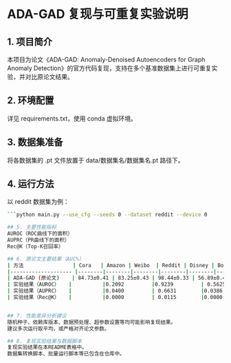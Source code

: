 # ADA-GAD 复现与可重复实验说明

## 1. 项目简介
本项目为论文《ADA-GAD: Anomaly-Denoised Autoencoders for Graph Anomaly Detection》的官方代码复现，支持在多个基准数据集上进行可重复实验，并对比原论文结果。

## 2. 环境配置
详见 requirements.txt，使用 conda 虚拟环境。

## 3. 数据集准备
将各数据集的 .pt 文件放置于 data/数据集名/数据集名.pt 路径下。

## 4. 运行方法
以 reddit 数据集为例：
```bash
```python main.py --use_cfg --seeds 0 --dataset reddit --device 0

## 5. 主要性能指标
AUROC（ROC曲线下的面积）
AUPRC（PR曲线下的面积）
Rec@K（Top-K召回率）

## 6. 原论文主要结果（AUC%）
| 方法                | Cora   | Amazon | Weibo  | Reddit | Disney | Books  | Enron  |
|-------------------- |--------|--------|--------|--------|--------|--------|--------|
| ADA-GAD (原论文)    | 84.73±0.41 | 83.25±0.43 | 98.44±0.33 | 56.89±0.41 | 70.04±3.08 | 65.24±3.17 | 72.89±0.86 |
| 实验结果（AUROC）   |          |0.2092         |0.9239         | 0.5625        |         |         |         |
| 实验结果（AUPRC）   |          |0.0400         | 0.6631        |0.0386         |         |         |         |
| 实验结果（Rec@K）   |          |0.0000         | 0.0115        |0.0000         |         |         |         |


## 7. 性能差异分析建议
随机种子、依赖库版本、数据预处理、超参数设置等均可能影响复现结果。
建议多次运行取平均，或严格对齐论文参数。

## 8. 复现实验结果与数据脚本
复现实验结果在本README表格中。
数据集转换脚本、批量运行脚本等已包含在仓库中。
